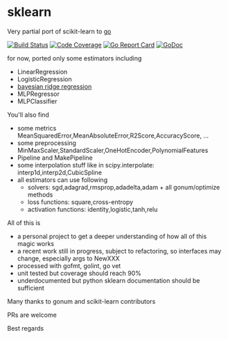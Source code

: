# sklearn

Very partial port of scikit-learn to [go](http://golang.org)

[![Build Status](https://travis-ci.org/pa-m/sklearn.svg?branch=master)](https://travis-ci.org/pa-m/sklearn)
[![Code Coverage](https://codecov.io/gh/pa-m/sklearn/branch/master/graph/badge.svg)](https://codecov.io/gh/pa-m/sklearn)
[![Go Report Card](https://goreportcard.com/badge/github.com/pa-m/sklearn)](https://goreportcard.com/report/github.com/pa-m/sklearn)
[![GoDoc](https://godoc.org/github.com/pa-m/sklearn?status.svg)](https://godoc.org/github.com/pa-m/sklearn)


for now, ported only some estimators including

- LinearRegression
- LogisticRegression
- [bayesian ridge regression](http://scikit-learn.org/stable/modules/generated/sklearn.linear_model.BayesianRidge.html)
- MLPRegressor
- MLPClassifier

You'll also find

- some metrics MeanSquaredError,MeanAbsoluteError,R2Score,AccuracyScore, ...
- some preprocessing MinMaxScaler,StandardScaler,OneHotEncoder,PolynomialFeatures
- Pipeline and MakePipeline
- some interpolation stuff like in scipy.interpolate: interp1d,interp2d,CubicSpline
- all estimators can use  following
    - solvers:  sgd,adagrad,rmsprop,adadelta,adam + all gonum/optimize methods
    - loss functions: square,cross-entropy
    - activation functions: identity,logistic,tanh,relu

All of this is 
- a personal project to get a deeper understanding of how all of this magic works
- a recent work still in progress, subject to refactoring, so interfaces may change, especially args to NewXXX
- processed with gofmt, golint, go vet
- unit tested but coverage should reach 90%
- underdocumented but python sklearn documentation should be sufficient

Many thanks to gonum and scikit-learn contributors

PRs are welcome

Best regards
